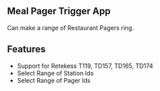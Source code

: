 ## Meal Pager Trigger App

Can make a range of Restaurant Pagers ring. 

## Features
- Support for Retekess T119, TD157, TD165, TD174
- Select Range of Station Ids
- Select Range of Pager Ids

